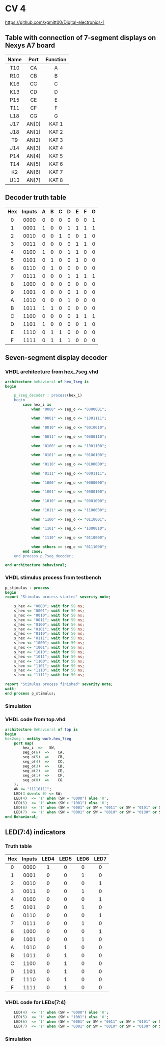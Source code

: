 # CV 4

https://github.com/xgmitt00/Digital-electronics-1

## Table with connection of 7-segment displays on Nexys A7 board

| **Name** | **Port** |**Function** |
| :-: | :-: | :-: | 
| T10 | CA | A | 
| R10 | CB | B |
| K16 | CC | C |
| K13 | CD | D |
| P15 | CE | E |
| T11 | CF | F |
| L18 | CG | G |
| J17 | AN[0] | KAT 1 |
| J18 | AN[1] | KAT 2 |
| T9 | AN[2] | KAT 3 |
| J14 | AN[3] | KAT 4 |
| P14 | AN[4] | KAT 5 |
| T14 | AN[5] | KAT 6 |
| K2 | AN[6] | KAT 7 |
| U13 | AN[7] | KAT 8 |

## Decoder truth table

| **Hex** | **Inputs** | **A** | **B** | **C** | **D** | **E** | **F** | **G** |
| :-: | :-: | :-: | :-: | :-: | :-: | :-: | :-: | :-: |
| 0 | 0000 | 0 | 0 | 0 | 0 | 0 | 0 | 1 |
| 1 | 0001 | 1 | 0 | 0 | 1 | 1 | 1 | 1 |
| 2 | 0010 | 0 | 0 | 1 | 0 | 0 | 1 | 0 |
| 3 | 0011 | 0 | 0 | 0 | 0 | 1 | 1 | 0 |
| 4 | 0100 | 1 | 0 | 0 | 1 | 1 | 0 | 0 |
| 5 | 0101 | 0 | 1 | 0 | 0 | 1 | 0 | 0 |
| 6 | 0110 | 0 | 1 | 0 | 0 | 0 | 0 | 0 |
| 7 | 0111 | 0 | 0 | 0 | 1 | 1 | 1 | 1 |
| 8 | 1000 | 0 | 0 | 0 | 0 | 0 | 0 | 0 |
| 9 | 1001 | 0 | 0 | 0 | 0 | 1 | 0 | 0 |
| A | 1010 | 0 | 0 | 0 | 1 | 0 | 0 | 0 |
| B | 1011 | 1 | 1 | 0 | 0 | 0 | 0 | 0 |
| C | 1100 | 0 | 0 | 0 | 0 | 1 | 1 | 1 |
| D | 1101 | 1 | 0 | 0 | 0 | 0 | 1 | 0 |
| E | 1110 | 0 | 1 | 1 | 0 | 0 | 0 | 0 |
| F | 1111 | 0 | 1 | 1 | 1 | 0 | 0 | 0 |

## Seven-segment display decoder
### VHDL architecture from hex_7seg.vhd

```vhdl
architecture behavioral of hex_7seg is
begin

    p_7seg_decoder : process(hex_i)
    begin
        case hex_i is
            when "0000" => seg_o <= "0000001";
            
            when "0001" => seg_o <= "1001111";
            
            when "0010" => seg_o <= "0010010";
                
            when "0011" => seg_o <= "0000110";
                
            when "0100" => seg_o <= "1001100";
                
            when "0101" => seg_o <= "0100100";
                
            when "0110" => seg_o <= "0100000";
                
            when "0111" => seg_o <= "0001111";
                
            when "1000" => seg_o <= "0000000";
                
            when "1001" => seg_o <= "0000100";
                
            when "1010" => seg_o <= "0001000";
                
            when "1011" => seg_o <= "1100000";
                
            when "1100" => seg_o <= "0110001";
                
            when "1101" => seg_o <= "1000010";
    
            when "1110" => seg_o <= "0110000";     
                
            when others => seg_o <= "0111000";     
        end case;
    end process p_7seg_decoder;

end architecture behavioral;
```

### VHDL stimulus process from testbench

```vhdl
p_stimulus : process
begin
report "Stimulus process started" severity note;
     
    s_hex <= "0000"; wait for 50 ns;   
    s_hex <= "0001"; wait for 50 ns;   
    s_hex <= "0010"; wait for 50 ns;  
    s_hex <= "0011"; wait for 50 ns;   
    s_hex <= "0100"; wait for 50 ns;   
    s_hex <= "0101"; wait for 50 ns;   
    s_hex <= "0110"; wait for 50 ns;   
    s_hex <= "0111"; wait for 50 ns;   
    s_hex <= "1000"; wait for 50 ns;   
    s_hex <= "1001"; wait for 50 ns;    
    s_hex <= "1010"; wait for 50 ns;   
    s_hex <= "1011"; wait for 50 ns;    
    s_hex <= "1100"; wait for 50 ns;    
    s_hex <= "1101"; wait for 50 ns;    
    s_hex <= "1110"; wait for 50 ns;    
    s_hex <= "1111"; wait for 50 ns;
    
report "Stimulus process finished" severity note;
wait;
end process p_stimulus;
```

### Simulation

### VHDL code from top.vhd

```vhdl
architecture Behavioral of top is
begin
hex2seg : entity work.hex_7seg
    port map(
        hex_i  =>   SW,
        seg_o(6)  =>    CA,
        seg_o(5)  =>    CB,
        seg_o(4)  =>    CC,
        seg_o(3)  =>    CD,
        seg_o(2)  =>    CE,
        seg_o(1)  =>    CF,
        seg_o(0)  =>    CG
    );   
    AN <= "11110111";
    LED(3 downto 0) <= SW;
    LED(4)  <= '1' when (SW = "0000") else '0';
    LED(5)  <= '1' when (SW > "1001") else '0';
    LED(6)  <= '1' when (SW = "0001" or SW = "0011" or SW = "0101" or SW = "0111" or SW = "1001" or SW = "1011" or SW = "1101" or SW = "1111") else '0';
    LED(7)  <= '1' when (SW = "0001" or SW = "0010" or SW = "0100" or SW = "1000") else '0';   
end Behavioral;
```

## LED(7:4) indicators

### Truth table

| Hex | Inputs | LED4 | LED5 | LED6 | LED7 |
| :-: | :-: | :-: | :-: | :-: | :-: |
| 0 | 0000 | 1 | 0 | 0 | 0 |
| 1 | 0001 | 0 | 0 | 1 | 0 |
| 2 | 0010 | 0 | 0 | 0 | 1 |
| 3 | 0011 | 0 | 0 | 1 | 0 |
| 4 | 0100 | 0 | 0 | 0 | 1 |
| 5 | 0101 | 0 | 0 | 1 | 0 |
| 6 | 0110 | 0 | 0 | 0 | 1 |
| 7 | 0111 | 0 | 0 | 1 | 0 |
| 8 | 1000 | 0 | 0 | 0 | 1 |
| 9 | 1001 | 0 | 0 | 1 | 0 |
| A | 1010 | 0 | 1 | 0 | 0 |
| B | 1011 | 0 | 1 | 0 | 0 |
| C | 1100 | 0 | 1 | 0 | 0 |
| D | 1101 | 0 | 1 | 0 | 0 |
| E | 1110 | 0 | 1 | 0 | 0 |
| F | 1111 | 0 | 1 | 0 | 0 |

### VHDL code for LEDs(7:4)

```vhdl
    LED(4)  <= '1' when (SW = "0000") else '0';
    LED(5)  <= '1' when (SW > "1001") else '0';
    LED(6)  <= '1' when (SW = "0001" or SW = "0011" or SW = "0101" or SW = "0111" or SW = "1001" or SW = "1011" or SW = "1101" or SW = "1111") else '0';
    LED(7)  <= '1' when (SW = "0001" or SW = "0010" or SW = "0100" or SW = "1000") else '0'; 
```
### Simulation
